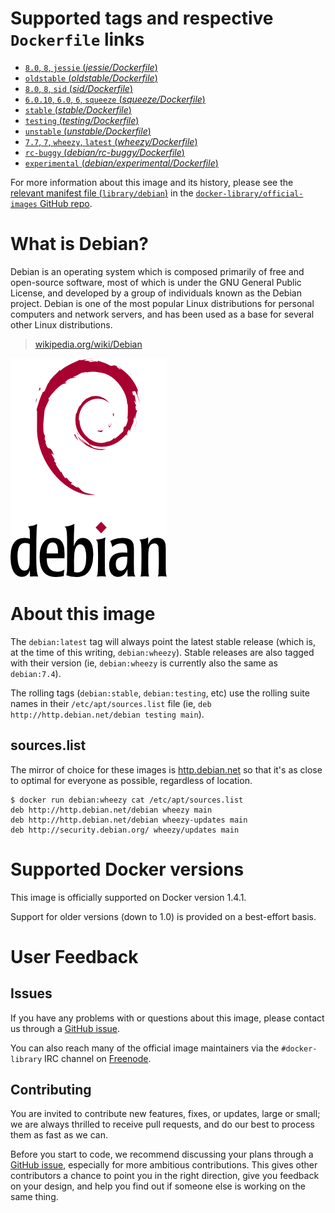 # Supported tags and respective `Dockerfile` links

- [`8.0`, `8`, `jessie` (*jessie/Dockerfile*)](https://github.com/tianon/docker-brew-debian/blob/a13096487c65c924e476d86547c1578e711d3d2a/jessie/Dockerfile)
- [`oldstable` (*oldstable/Dockerfile*)](https://github.com/tianon/docker-brew-debian/blob/a13096487c65c924e476d86547c1578e711d3d2a/oldstable/Dockerfile)
- [`8.0`, `8`, `sid` (*sid/Dockerfile*)](https://github.com/tianon/docker-brew-debian/blob/a13096487c65c924e476d86547c1578e711d3d2a/sid/Dockerfile)
- [`6.0.10`, `6.0`, `6`, `squeeze` (*squeeze/Dockerfile*)](https://github.com/tianon/docker-brew-debian/blob/a13096487c65c924e476d86547c1578e711d3d2a/squeeze/Dockerfile)
- [`stable` (*stable/Dockerfile*)](https://github.com/tianon/docker-brew-debian/blob/a13096487c65c924e476d86547c1578e711d3d2a/stable/Dockerfile)
- [`testing` (*testing/Dockerfile*)](https://github.com/tianon/docker-brew-debian/blob/a13096487c65c924e476d86547c1578e711d3d2a/testing/Dockerfile)
- [`unstable` (*unstable/Dockerfile*)](https://github.com/tianon/docker-brew-debian/blob/a13096487c65c924e476d86547c1578e711d3d2a/unstable/Dockerfile)
- [`7.7`, `7`, `wheezy`, `latest` (*wheezy/Dockerfile*)](https://github.com/tianon/docker-brew-debian/blob/a13096487c65c924e476d86547c1578e711d3d2a/wheezy/Dockerfile)
- [`rc-buggy` (*debian/rc-buggy/Dockerfile*)](https://github.com/tianon/dockerfiles/blob/4f5e47f39b90308b6aadf115b5469891b4bfbb37/debian/rc-buggy/Dockerfile)
- [`experimental` (*debian/experimental/Dockerfile*)](https://github.com/tianon/dockerfiles/blob/4f5e47f39b90308b6aadf115b5469891b4bfbb37/debian/experimental/Dockerfile)

For more information about this image and its history, please see the [relevant
manifest file
(`library/debian`)](https://github.com/docker-library/official-images/blob/master/library/debian)
in the [`docker-library/official-images` GitHub
repo](https://github.com/docker-library/official-images).

# What is Debian?

Debian is an operating system which is composed primarily of free and
open-source software, most of which is under the GNU General Public License, and
developed by a group of individuals known as the Debian project. Debian is one
of the most popular Linux distributions for personal computers and network
servers, and has been used as a base for several other Linux distributions.

> [wikipedia.org/wiki/Debian](https://en.wikipedia.org/wiki/Debian)

![logo](https://raw.githubusercontent.com/docker-library/docs/master/debian/logo.png)

# About this image

The `debian:latest` tag will always point the latest stable release (which is,
at the time of this writing, `debian:wheezy`).  Stable releases are also tagged
with their version (ie, `debian:wheezy` is currently also the same as
`debian:7.4`).

The rolling tags (`debian:stable`, `debian:testing`, etc) use the rolling suite
names in their `/etc/apt/sources.list` file (ie, `deb
http://http.debian.net/debian testing main`).

## sources.list

The mirror of choice for these images is
[http.debian.net](http://http.debian.net) so that it's as close to optimal for
everyone as possible, regardless of location.

    $ docker run debian:wheezy cat /etc/apt/sources.list
    deb http://http.debian.net/debian wheezy main
    deb http://http.debian.net/debian wheezy-updates main
    deb http://security.debian.org/ wheezy/updates main

# Supported Docker versions

This image is officially supported on Docker version 1.4.1.

Support for older versions (down to 1.0) is provided on a best-effort basis.

# User Feedback

## Issues

If you have any problems with or questions about this image, please contact us
 through a [GitHub issue](https://github.com/tianon/docker-brew-debian/issues).

You can also reach many of the official image maintainers via the
`#docker-library` IRC channel on [Freenode](https://freenode.net).

## Contributing

You are invited to contribute new features, fixes, or updates, large or small;
we are always thrilled to receive pull requests, and do our best to process them
as fast as we can.

Before you start to code, we recommend discussing your plans 
through a [GitHub issue](https://github.com/tianon/docker-brew-debian/issues), especially for more ambitious
contributions. This gives other contributors a chance to point you in the right
direction, give you feedback on your design, and help you find out if someone
else is working on the same thing.
